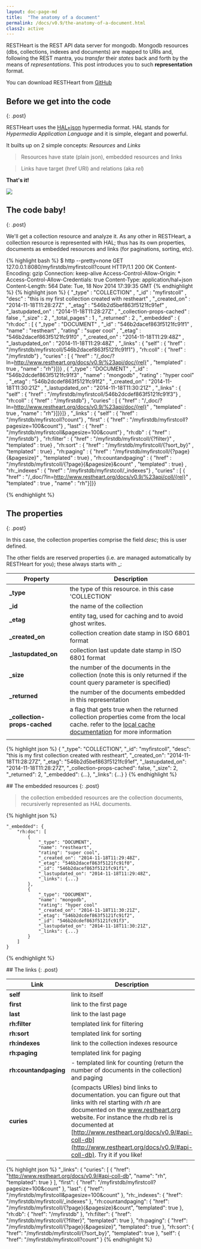 ```yaml
---
layout: doc-page-md
title:  "The anatomy of a document"
permalink: /docs/v0.9/the-anatomy-of-a-document.html
class2: active
---
```


RESTHeart is the REST API data server for mongodb. 
Mongodb resources (dbs, collections, indexes and documents) are mapped to URIs and, following the REST mantra, you _transfer_ their _states_ back and forth by the means of _representations_.
This post introduces you to such **representation** format.

You can download RESTHeart from [GitHub](https://github.com/softinstigate/restheart) 

<!-- more -->


## Before we get into the code
{: .post}

RESTHeart uses the [HAL+json](http://stateless.co/hal_specification.html)  hypermedia format. HAL stands for _Hypermedia Application Language_ and it is simple, elegant and powerful.

It builts up on 2 simple concepts: _Resources_ and _Links_

> Resources have state (plain json), embedded resources and links


> Links have target (href URI) and relations (aka _rel_)

**That's it!**

![](http://stateless.co/info-model.png)

## The code baby!
{: .post}

We'll get a collection resource and analyze it. As any other in RESTHeart, a collection resource is represented with HAL; thus has its own properties, documents as embedded resources and links (for paginations, sorting, etc).

{% highlight bash %}
$ http --pretty=none GET 127.0.0.1:8080/myfirstdb/myfirstcoll?count
HTTP/1.1 200 OK
Content-Encoding: gzip
Connection: keep-alive
Access-Control-Allow-Origin: *
Access-Control-Allow-Credentials: true
Content-Type: application/hal+json
Content-Length: 564
Date: Tue, 18 Nov 2014 17:39:35 GMT
{% endhighlight %}
{% highlight json %}
{ "_type" : "COLLECTION" , "_id" : "myfirstcoll" , "desc" : "this is my first collection created with restheart" , "_created_on" : "2014-11-18T11:28:27Z" , "_etag" : "546b2d5bef863f5121fc91ef" , "_lastupdated_on" : "2014-11-18T11:28:27Z" , "_collection-props-cached" : false , "_size" : 2 , "_total_pages" : 1 , "_returned" : 2 , "_embedded" : { "rh:doc" : [ { "_type" : "DOCUMENT" , "_id" : "546b2dacef863f5121fc91f1" , "name" : "restheart" , "rating" : "super cool" , "_etag" : "546b2dacef863f5121fc91f0" , "_created_on" : "2014-11-18T11:29:48Z" , "_lastupdated_on" : "2014-11-18T11:29:48Z" , "_links" : { "self" : { "href" : "/myfirstdb/myfirstcoll/546b2dacef863f5121fc91f1"} , "rh:coll" : { "href" : "/myfirstdb"} , "curies" : [ { "href" : "/_doc/?ln=http://www.restheart.org/docs/v0.9/%23api/doc/{rel}" , "templated" : true , "name" : "rh"}]}} , { "_type" : "DOCUMENT" , "_id" : "546b2dcdef863f5121fc91f3" , "name" : "mongodb" , "rating" : "hyper cool" , "_etag" : "546b2dcdef863f5121fc91f2" , "_created_on" : "2014-11-18T11:30:21Z" , "_lastupdated_on" : "2014-11-18T11:30:21Z" , "_links" : { "self" : { "href" : "/myfirstdb/myfirstcoll/546b2dcdef863f5121fc91f3"} , "rh:coll" : { "href" : "/myfirstdb"} , "curies" : [ { "href" : "/_doc/?ln=http://www.restheart.org/docs/v0.9/%23api/doc/{rel}" , "templated" : true , "name" : "rh"}]}}]} , "_links" : { "self" : { "href" : "/myfirstdb/myfirstcoll?count"} , "first" : { "href" : "/myfirstdb/myfirstcoll?pagesize=100&count"} , "last" : { "href" : "/myfirstdb/myfirstcoll&pagesize=100&count"} , "rh:db" : { "href" : "/myfirstdb"} , "rh:filter" : { "href" : "/myfirstdb/myfirstcoll/{?filter}" , "templated" : true} , "rh:sort" : { "href" : "/myfirstdb/myfirstcoll/{?sort_by}" , "templated" : true} , "rh:paging" : { "href" : "/myfirstdb/myfirstcoll/{?page}{&pagesize}" , "templated" : true} , "rh:countandpaging" : { "href" : "/myfirstdb/myfirstcoll/{?page}{&pagesize}&count" , "templated" : true} , "rh:_indexes" : { "href" : "/myfirstdb/myfirstcoll/_indexes"} , "curies" : [ { "href" : "/_doc/?ln=http://www.restheart.org/docs/v0.9/%23api/coll/{rel}" , "templated" : true , "name" : "rh"}]}}

{% endhighlight %}

## The properties
{: .post}

In this case, the collection properties comprise the field _desc_; this is user defined.

The other fields are reserved properties (i.e. are managed automatically by RESTHeart for you); these always starts with _:

| Property                     | Description                                                                                                                                                                                                                           |
|------------------------------|---------------------------------------------------------------------------------------------------------------------------------------------------------------------------------------------------------------------------------------|
| **_type**                    | the type of this resource. in this case 'COLLECTION'                                                                                                                                                                                                                                     |
| **_id**                      | the name of the collection                                                                                                                                                                                                            |
| **_etag**                    | entity tag, used for caching and to avoid ghost writes.                                                                                                                                                                               |
| **_created_on**              | collection creation date stamp in ISO 6801 format                                                                                                                                                                                     |
| **_lastupdated_on**          | collection last update date stamp in ISO 6801 format                                                                                                                                                                                  |
| **_size**                    | the number of the documents in the collection (note this is only returned if the count query parameter is specified)                                                                                                                  |
| **_returned**                | the number of the documents embedded in this representation                                                                                                                                                                           |
| **_collection-props-cached** | a flag that gets true when the returned collection properties come from the local cache. refer to the [local cache documentation](http://www.restheart.org/docs/v0.9/configuration.html) for more information |
                                                                                                                                                                                                                                |

{% highlight json %}
{
    "_type": "COLLECTION",
  	"_id": "myfirstcoll",
  	"desc": "this is my first collection created with restheart",
  	"_created_on": "2014-11-18T11:28:27Z",
  	"_etag": "546b2d5bef863f5121fc91ef",
  	"_lastupdated_on": "2014-11-18T11:28:27Z",
  	"_collection-props-cached": false,
  	"_size": 2,
  	"_returned": 2,
    "_embedded": {...},
    "_links": {...}
}
{% endhighlight %}

## The embedded resources
{: .post}

> the collection embedded resources are the collection documents, recursiverly represented as HAL documents.

{% highlight json %}

	"_embedded": {
        "rh:doc": [
            {
            	"_type": "DOCUMENT", 
                "name": "restheart", 
                "rating": "super cool",
                "_created_on": "2014-11-18T11:29:48Z", 
                "_etag": "546b2dacef863f5121fc91f0", 
                "_id": "546b2dacef863f5121fc91f1", 
                "_lastupdated_on": "2014-11-18T11:29:48Z", 
                "_links": {...}  
            }, 
            {
            	"_type": "DOCUMENT", 
                "name": "mongodb", 
                "rating": "hyper cool"
                "_created_on": "2014-11-18T11:30:21Z", 
                "_etag": "546b2dcdef863f5121fc91f2", 
                "_id": "546b2dcdef863f5121fc91f3", 
                "_lastupdated_on": "2014-11-18T11:30:21Z", 
                "_links": {...}
            }
        ]
    }
{% endhighlight %}

## The links
{: .post}

| Link                  | Description                                                                               |
|-----------------------|-------------------------------------------------------------------------------------------|
| **self**              | link to itself                                                                            |
| **first**             | link to the first page                                                                    |
| **last**              | link to the last page                                                                     |
| **rh:filter**         | templated link for filtering                                                              |
| **rh:sort**           | templated link for sorting                                                                |
| **rh:indexes**        | link to the collection indexes resource                                                   |
| **rh:paging**         | templated link for paging                                                                 |
| **rh:countandpaging** | - templated link for counting (return the number of documents in the collection) and paging|
| **curies**            | (compacts URIes) bind links to documentation. you can figure out that links with rel starting with _rh_ are documented on the www.restheart.org website. For instance the rh:db rel is documented at [http://www.restheart.org/docs/v0.9/#api-coll-db](http://www.restheart.org/docs/v0.9/#api-coll-db). Try it if you like!|


{% highlight json %}
"_links": {
    "curies": [
        {
            "href": "http://www.restheart.org/docs/v0.9/#api-coll-db", 
            "name": "rh", 
            "templated": true
        }
    ], 
    "first": {
        "href": "/myfirstdb/myfirstcoll?pagesize=100&count"
    }, 
    "last": {
        "href": "/myfirstdb/myfirstcoll&pagesize=100&count"
    }, 
    "rh:_indexes": {
        "href": "/myfirstdb/myfirstcoll/_indexes"
    }, 
    "rh:countandpaging": {
        "href": "/myfirstdb/myfirstcoll/{?page}{&pagesize}&count", 
        "templated": true
    }, 
    "rh:db": {
        "href": "/myfirstdb"
    }, 
    "rh:filter": {
        "href": "/myfirstdb/myfirstcoll/{?filter}", 
        "templated": true
    }, 
    "rh:paging": {
        "href": "/myfirstdb/myfirstcoll/{?page}{&pagesize}", 
        "templated": true
    }, 
    "rh:sort": {
        "href": "/myfirstdb/myfirstcoll/{?sort_by}", 
        "templated": true
    }, 
    "self": {
        "href": "/myfirstdb/myfirstcoll?count"
    }
{% endhighlight %}